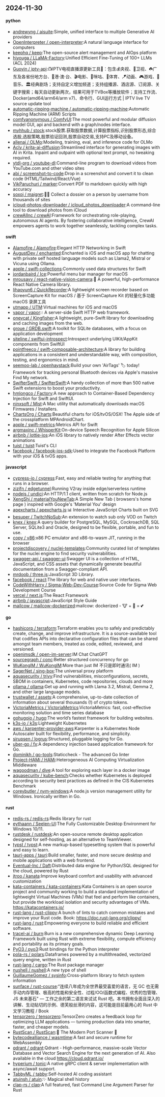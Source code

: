 ## 2024-11-30

#### python
* [andrewyng / aisuite](https://github.com/andrewyng/aisuite):Simple, unified interface to multiple Generative AI providers
* [OpenInterpreter / open-interpreter](https://github.com/OpenInterpreter/open-interpreter):A natural language interface for computers
* [keephq / keep](https://github.com/keephq/keep):The open-source alert management and AIOps platform
* [hiyouga / LLaMA-Factory](https://github.com/hiyouga/LLaMA-Factory):Unified Efficient Fine-Tuning of 100+ LLMs (ACL 2024)
* [Guovin / iptv-api](https://github.com/Guovin/iptv-api):📺IPTV电视直播源更新工具🚀：包含💰央视、📡卫视、☘️广东及各省份地方台、🌊港·澳·台、🎬电影、🎥咪咕、🏀体育、🪁动画、🎮游戏、🎵音乐、🏛经典剧场；支持自定义增加频道；支持组播源、酒店源、订阅源、关键字搜索；每天自动更新两次，结果可用于TVBox等播放软件；支持工作流、Docker(amd64/arm64/arm v7)、命令行、GUI运行方式 | IPTV live TV source update tool
* [automatic-ripping-machine / automatic-ripping-machine](https://github.com/automatic-ripping-machine/automatic-ripping-machine):Automatic Ripping Machine (ARM) Scripts
* [comfyanonymous / ComfyUI](https://github.com/comfyanonymous/ComfyUI):The most powerful and modular diffusion model GUI, api and backend with a graph/nodes interface.
* [myhhub / stock](https://github.com/myhhub/stock):stock股票.获取股票数据,计算股票指标,识别股票形态,综合选股,选股策略,股票验证回测,股票自动交易,支持PC及移动设备。
* [allenai / OLMo](https://github.com/allenai/OLMo):Modeling, training, eval, and inference code for OLMo
* [Acly / krita-ai-diffusion](https://github.com/Acly/krita-ai-diffusion):Streamlined interface for generating images with AI in Krita. Inpaint and outpaint with optional text prompt, no tweaking required.
* [ytdl-org / youtube-dl](https://github.com/ytdl-org/youtube-dl):Command-line program to download videos from YouTube.com and other video sites
* [abi / screenshot-to-code](https://github.com/abi/screenshot-to-code):Drop in a screenshot and convert it to clean code (HTML/Tailwind/React/Vue)
* [VikParuchuri / marker](https://github.com/VikParuchuri/marker):Convert PDF to markdown quickly with high accuracy
* [soxoj / maigret](https://github.com/soxoj/maigret):🕵️‍♂️ Collect a dossier on a person by username from thousands of sites
* [icloud-photos-downloader / icloud_photos_downloader](https://github.com/icloud-photos-downloader/icloud_photos_downloader):A command-line tool to download photos from iCloud
* [crewAIInc / crewAI](https://github.com/crewAIInc/crewAI):Framework for orchestrating role-playing, autonomous AI agents. By fostering collaborative intelligence, CrewAI empowers agents to work together seamlessly, tackling complex tasks.

#### swift
* [Alamofire / Alamofire](https://github.com/Alamofire/Alamofire):Elegant HTTP Networking in Swift
* [AugustDev / enchanted](https://github.com/AugustDev/enchanted):Enchanted is iOS and macOS app for chatting with private self hosted language models such as Llama2, Mistral or Vicuna using Ollama.
* [apple / swift-collections](https://github.com/apple/swift-collections):Commonly used data structures for Swift
* [jordanbaird / Ice](https://github.com/jordanbaird/Ice):Powerful menu bar manager for macOS
* [mrousavy / react-native-vision-camera](https://github.com/mrousavy/react-native-vision-camera):📸 A powerful, high-performance React Native Camera library.
* [lihaoyun6 / QuickRecorder](https://github.com/lihaoyun6/QuickRecorder):A lightweight screen recorder based on ScreenCapture Kit for macOS / 基于 ScreenCapture Kit 的轻量化多功能 macOS 录屏工具
* [utmapp / UTM](https://github.com/utmapp/UTM):Virtual machines for iOS and macOS
* [vapor / vapor](https://github.com/vapor/vapor):💧 A server-side Swift HTTP web framework.
* [onevcat / Kingfisher](https://github.com/onevcat/Kingfisher):A lightweight, pure-Swift library for downloading and caching images from the web.
* [groue / GRDB.swift](https://github.com/groue/GRDB.swift):A toolkit for SQLite databases, with a focus on application development
* [siteline / swiftui-introspect](https://github.com/siteline/swiftui-introspect):Introspect underlying UIKit/AppKit components from SwiftUI
* [pointfreeco / swift-composable-architecture](https://github.com/pointfreeco/swift-composable-architecture):A library for building applications in a consistent and understandable way, with composition, testing, and ergonomics in mind.
* [seemoo-lab / openhaystack](https://github.com/seemoo-lab/openhaystack):Build your own 'AirTags' 🏷 today! Framework for tracking personal Bluetooth devices via Apple's massive Find My network.
* [SwifterSwift / SwifterSwift](https://github.com/SwifterSwift/SwifterSwift):A handy collection of more than 500 native Swift extensions to boost your productivity.
* [hmlongco / Factory](https://github.com/hmlongco/Factory):A new approach to Container-Based Dependency Injection for Swift and SwiftUI.
* [ninxsoft / Mist](https://github.com/ninxsoft/Mist):A Mac utility that automatically downloads macOS Firmwares / Installers.
* [ChartsOrg / Charts](https://github.com/ChartsOrg/Charts):Beautiful charts for iOS/tvOS/OSX! The Apple side of the crossplatform MPAndroidChart.
* [apple / swift-metrics](https://github.com/apple/swift-metrics):Metrics API for Swift
* [argmaxinc / WhisperKit](https://github.com/argmaxinc/WhisperKit):On-device Speech Recognition for Apple Silicon
* [airbnb / lottie-ios](https://github.com/airbnb/lottie-ios):An iOS library to natively render After Effects vector animations
* [tuist / tuist](https://github.com/tuist/tuist):Tuist's CLI
* [facebook / facebook-ios-sdk](https://github.com/facebook/facebook-ios-sdk):Used to integrate the Facebook Platform with your iOS & tvOS apps.

#### javascript
* [cypress-io / cypress](https://github.com/cypress-io/cypress):Fast, easy and reliable testing for anything that runs in a browser.
* [zizifn / edgetunnel](https://github.com/zizifn/edgetunnel):Running V2ray inside edge/serverless runtime
* [nodejs / undici](https://github.com/nodejs/undici):An HTTP/1.1 client, written from scratch for Node.js
* [XengShi / materialYouNewTab](https://github.com/XengShi/materialYouNewTab):A Simple New Tab ( browsers's home page ) inspired with Google's 'Material You' design
* [apexcharts / apexcharts.js](https://github.com/apexcharts/apexcharts.js):📊 Interactive JavaScript Charts built on SVG
* [besuper / TwitchNoSub](https://github.com/besuper/TwitchNoSub):An extension to watch sub only VOD on Twitch
* [knex / knex](https://github.com/knex/knex):A query builder for PostgreSQL, MySQL, CockroachDB, SQL Server, SQLite3 and Oracle, designed to be flexible, portable, and fun to use.
* [copy / v86](https://github.com/copy/v86):x86 PC emulator and x86-to-wasm JIT, running in the browser
* [projectdiscovery / nuclei-templates](https://github.com/projectdiscovery/nuclei-templates):Community curated list of templates for the nuclei engine to find security vulnerabilities.
* [swagger-api / swagger-ui](https://github.com/swagger-api/swagger-ui):Swagger UI is a collection of HTML, JavaScript, and CSS assets that dynamically generate beautiful documentation from a Swagger-compliant API.
* [mrdoob / three.js](https://github.com/mrdoob/three.js):JavaScript 3D Library.
* [facebook / react](https://github.com/facebook/react):The library for web and native user interfaces.
* [CodeWithHarry / Sigma-Web-Dev-Course](https://github.com/CodeWithHarry/Sigma-Web-Dev-Course):Source Code for Sigma Web Development Course
* [vercel / next.js](https://github.com/vercel/next.js):The React Framework
* [airbnb / javascript](https://github.com/airbnb/javascript):JavaScript Style Guide
* [mailcow / mailcow-dockerized](https://github.com/mailcow/mailcow-dockerized):mailcow: dockerized - 🐮 + 🐋 = 💕

#### go
* [hashicorp / terraform](https://github.com/hashicorp/terraform):Terraform enables you to safely and predictably create, change, and improve infrastructure. It is a source-available tool that codifies APIs into declarative configuration files that can be shared amongst team members, treated as code, edited, reviewed, and versioned.
* [openimsdk / open-im-server](https://github.com/openimsdk/open-im-server):IM Chat ChatGPT
* [sourcegraph / conc](https://github.com/sourcegraph/conc):Better structured concurrency for go
* [WuKongIM / WuKongIM](https://github.com/WuKongIM/WuKongIM):More than just IM 不只是即时通讯( IM )
* [SagerNet / sing-box](https://github.com/SagerNet/sing-box):The universal proxy platform
* [aquasecurity / trivy](https://github.com/aquasecurity/trivy):Find vulnerabilities, misconfigurations, secrets, SBOM in containers, Kubernetes, code repositories, clouds and more
* [ollama / ollama](https://github.com/ollama/ollama):Get up and running with Llama 3.2, Mistral, Gemma 2, and other large language models.
* [trustwallet / assets](https://github.com/trustwallet/assets):A comprehensive, up-to-date collection of information about several thousands (!) of crypto tokens.
* [VictoriaMetrics / VictoriaMetrics](https://github.com/VictoriaMetrics/VictoriaMetrics):VictoriaMetrics: fast, cost-effective monitoring solution and time series database
* [gohugoio / hugo](https://github.com/gohugoio/hugo):The world’s fastest framework for building websites.
* [k3s-io / k3s](https://github.com/k3s-io/k3s):Lightweight Kubernetes
* [aws / karpenter-provider-aws](https://github.com/aws/karpenter-provider-aws):Karpenter is a Kubernetes Node Autoscaler built for flexibility, performance, and simplicity.
* [sirupsen / logrus](https://github.com/sirupsen/logrus):Structured, pluggable logging for Go.
* [uber-go / fx](https://github.com/uber-go/fx):A dependency injection based application framework for Go.
* [dominikh / go-tools](https://github.com/dominikh/go-tools):Staticcheck - The advanced Go linter
* [Project-HAMi / HAMi](https://github.com/Project-HAMi/HAMi):Heterogeneous AI Computing Virtualization Middleware
* [wagoodman / dive](https://github.com/wagoodman/dive):A tool for exploring each layer in a docker image
* [aquasecurity / kube-bench](https://github.com/aquasecurity/kube-bench):Checks whether Kubernetes is deployed according to security best practices as defined in the CIS Kubernetes Benchmark
* [coreybutler / nvm-windows](https://github.com/coreybutler/nvm-windows):A node.js version management utility for Windows. Ironically written in Go.

#### rust
* [redis-rs / redis-rs](https://github.com/redis-rs/redis-rs):Redis library for rust
* [eythaann / Seelen-UI](https://github.com/eythaann/Seelen-UI):The Fully Customizable Desktop Environment for Windows 10/11.
* [rustdesk / rustdesk](https://github.com/rustdesk/rustdesk):An open-source remote desktop application designed for self-hosting, as an alternative to TeamViewer.
* [typst / typst](https://github.com/typst/typst):A new markup-based typesetting system that is powerful and easy to learn.
* [tauri-apps / tauri](https://github.com/tauri-apps/tauri):Build smaller, faster, and more secure desktop and mobile applications with a web frontend.
* [Eventual-Inc / Daft](https://github.com/Eventual-Inc/Daft):Distributed data engine for Python/SQL designed for the cloud, powered by Rust
* [jtroo / kanata](https://github.com/jtroo/kanata):Improve keyboard comfort and usability with advanced customization
* [kata-containers / kata-containers](https://github.com/kata-containers/kata-containers):Kata Containers is an open source project and community working to build a standard implementation of lightweight Virtual Machines (VMs) that feel and perform like containers, but provide the workload isolation and security advantages of VMs. https://katacontainers.io/
* [rust-lang / rust-clippy](https://github.com/rust-lang/rust-clippy):A bunch of lints to catch common mistakes and improve your Rust code. Book: https://doc.rust-lang.org/clippy/
* [rust-lang / rust](https://github.com/rust-lang/rust):Empowering everyone to build reliable and efficient software.
* [tracel-ai / burn](https://github.com/tracel-ai/burn):Burn is a new comprehensive dynamic Deep Learning Framework built using Rust with extreme flexibility, compute efficiency and portability as its primary goals.
* [PyO3 / pyo3](https://github.com/PyO3/pyo3):Rust bindings for the Python interpreter
* [pola-rs / polars](https://github.com/pola-rs/polars):Dataframes powered by a multithreaded, vectorized query engine, written in Rust
* [rust-lang / cargo](https://github.com/rust-lang/cargo):The Rust package manager
* [nushell / nushell](https://github.com/nushell/nushell):A new type of shell
* [GuillaumeGomez / sysinfo](https://github.com/GuillaumeGomez/sysinfo):Cross-platform library to fetch system information
* [sunface / rust-course](https://github.com/sunface/rust-course):“连续八年成为全世界最受喜爱的语言，无 GC 也无需手动内存管理、极高的性能和安全性、过程/OO/函数式编程、优秀的包管理、JS 未来基石" — 工作之余的第二语言来试试 Rust 吧。本书拥有全面且深入的讲解、生动贴切的示例、德芙般丝滑的内容，这可能是目前最用心的 Rust 中文学习教程 / Book
* [tensorzero / tensorzero](https://github.com/tensorzero/tensorzero):TensorZero creates a feedback loop for optimizing LLM applications — turning production data into smarter, faster, and cheaper models.
* [RustScan / RustScan](https://github.com/RustScan/RustScan):🤖 The Modern Port Scanner 🤖
* [bytecodealliance / wasmtime](https://github.com/bytecodealliance/wasmtime):A fast and secure runtime for WebAssembly
* [qdrant / qdrant](https://github.com/qdrant/qdrant):Qdrant - High-performance, massive-scale Vector Database and Vector Search Engine for the next generation of AI. Also available in the cloud https://cloud.qdrant.io/
* [hyperium / tonic](https://github.com/hyperium/tonic):A native gRPC client & server implementation with async/await support.
* [TabbyML / tabby](https://github.com/TabbyML/tabby):Self-hosted AI coding assistant
* [atuinsh / atuin](https://github.com/atuinsh/atuin):✨ Magical shell history
* [clap-rs / clap](https://github.com/clap-rs/clap):A full featured, fast Command Line Argument Parser for Rust
